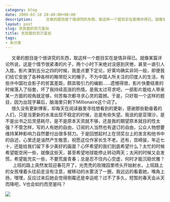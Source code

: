 ```yaml
---
category: blog
date: 2009-03-10 20:40:00+00:00
description:      文章的题目是个很讲究的东西，取这样一个题目实在是情非得已。就像某篇评论
layout: post
slug: 贫民窟的百万富翁
title: 贫民窟的百万富翁
tags:
- 未分类
---
```


     文章的题目是个很讲究的东西，取这样一个题目实在是情非得已。就像某篇评论所说，这是个情节很紧凑的片子，两个小时下来绝对没感到厌倦，甚至一直引人入胜。影片演到五分之四的时候，我差点要下定论，好莱坞确实非同一般，即便我们给它安放了各种各样的略带贬义的帽子。不为中国人所关注的印度人的生活，有些许中国社会影子的贫富差距，颇具吸引力的编剧……遗憾得很，影片快要结束的时候落入了俗套，坏了我持续高涨的热情。是我太过苛求吧，一部影片能给人带来某一方面的视角就足够，何苦每次都寻求心灵的震撼。于是，只好取一个这样的题目，因为出现字幕后，脑海里只剩下Millionaire这个词了。  
     很久没有更新博客，却每天在阅读器里寻找想看到的更新，感谢那些勤奋着的人们，只是当更新的水准出现不稳定的时候，总是有些失望。我说的是亚理沙，是不是出书之后灵感耗尽，是不是原本天资就不够，还是我的期望原本就目的性太强？不管怎样，写的人有她的自由，订阅的人当然也有退订的自由，公众人物想要维持某种影响力自然要付出很多努力。于是回想起村上在领奖台上的发言和他书中的自述，心里还是油然产生敬意，祝愿这位作家长生不老。还有，宫崎骏，年近七十，还能给我们留下多少美好的画面？心怀希望的我们到底希望什么？太忙的时候希望能空闲一些，就像这些天，甚至希望地球能停止转动两天；太闲的时候又会发慌，希望能充实一些，不要荒废青春；总是忍不住内心空虚，何时才能沉稳优雅？  
      上班的路上突然发现迎春花开了，光秃秃的玫瑰园里喷头开始射水，上班路上的女孩埋着头往前走没有注意，被移动的水雾浇了一圈，我远远的看着她，嘴角上扬，嘿嘿，反应过来后她会觉得倒霉还是幸运呢？过不了多久，短暂的春天会从天而降吧，V也会如约而至是吗？  
  
  


![](http://img.zemanta.com/pixy.gif?x-id=0ccd6b70-c0da-4867-94c6-e4a5661a34f9)
